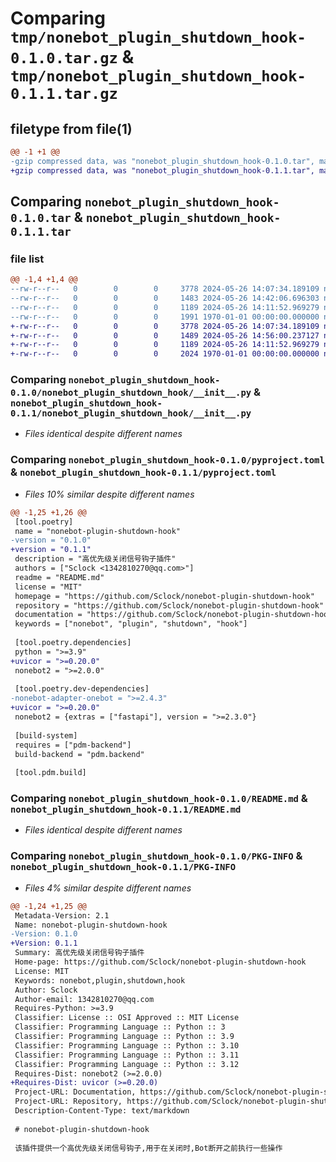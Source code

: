 # Comparing `tmp/nonebot_plugin_shutdown_hook-0.1.0.tar.gz` & `tmp/nonebot_plugin_shutdown_hook-0.1.1.tar.gz`

## filetype from file(1)

```diff
@@ -1 +1 @@
-gzip compressed data, was "nonebot_plugin_shutdown_hook-0.1.0.tar", max compression
+gzip compressed data, was "nonebot_plugin_shutdown_hook-0.1.1.tar", max compression
```

## Comparing `nonebot_plugin_shutdown_hook-0.1.0.tar` & `nonebot_plugin_shutdown_hook-0.1.1.tar`

### file list

```diff
@@ -1,4 +1,4 @@
--rw-r--r--   0        0        0     3778 2024-05-26 14:07:34.189109 nonebot_plugin_shutdown_hook-0.1.0/nonebot_plugin_shutdown_hook/__init__.py
--rw-r--r--   0        0        0     1483 2024-05-26 14:42:06.696303 nonebot_plugin_shutdown_hook-0.1.0/pyproject.toml
--rw-r--r--   0        0        0     1189 2024-05-26 14:11:52.969279 nonebot_plugin_shutdown_hook-0.1.0/README.md
--rw-r--r--   0        0        0     1991 1970-01-01 00:00:00.000000 nonebot_plugin_shutdown_hook-0.1.0/PKG-INFO
+-rw-r--r--   0        0        0     3778 2024-05-26 14:07:34.189109 nonebot_plugin_shutdown_hook-0.1.1/nonebot_plugin_shutdown_hook/__init__.py
+-rw-r--r--   0        0        0     1489 2024-05-26 14:56:00.237127 nonebot_plugin_shutdown_hook-0.1.1/pyproject.toml
+-rw-r--r--   0        0        0     1189 2024-05-26 14:11:52.969279 nonebot_plugin_shutdown_hook-0.1.1/README.md
+-rw-r--r--   0        0        0     2024 1970-01-01 00:00:00.000000 nonebot_plugin_shutdown_hook-0.1.1/PKG-INFO
```

### Comparing `nonebot_plugin_shutdown_hook-0.1.0/nonebot_plugin_shutdown_hook/__init__.py` & `nonebot_plugin_shutdown_hook-0.1.1/nonebot_plugin_shutdown_hook/__init__.py`

 * *Files identical despite different names*

### Comparing `nonebot_plugin_shutdown_hook-0.1.0/pyproject.toml` & `nonebot_plugin_shutdown_hook-0.1.1/pyproject.toml`

 * *Files 10% similar despite different names*

```diff
@@ -1,25 +1,26 @@
 [tool.poetry]
 name = "nonebot-plugin-shutdown-hook"
-version = "0.1.0"
+version = "0.1.1"
 description = "高优先级关闭信号钩子插件"
 authors = ["Sclock <1342810270@qq.com>"]
 readme = "README.md"
 license = "MIT"
 homepage = "https://github.com/Sclock/nonebot-plugin-shutdown-hook"
 repository = "https://github.com/Sclock/nonebot-plugin-shutdown-hook"
 documentation = "https://github.com/Sclock/nonebot-plugin-shutdown-hook"
 keywords = ["nonebot", "plugin", "shutdown", "hook"]
 
 [tool.poetry.dependencies]
 python = ">=3.9"
+uvicor = ">=0.20.0"
 nonebot2 = ">=2.0.0"
 
 [tool.poetry.dev-dependencies]
-nonebot-adapter-onebot = ">=2.4.3"
+uvicor = ">=0.20.0"
 nonebot2 = {extras = ["fastapi"], version = ">=2.3.0"}
 
 [build-system]
 requires = ["pdm-backend"]
 build-backend = "pdm.backend"
 
 [tool.pdm.build]
```

### Comparing `nonebot_plugin_shutdown_hook-0.1.0/README.md` & `nonebot_plugin_shutdown_hook-0.1.1/README.md`

 * *Files identical despite different names*

### Comparing `nonebot_plugin_shutdown_hook-0.1.0/PKG-INFO` & `nonebot_plugin_shutdown_hook-0.1.1/PKG-INFO`

 * *Files 4% similar despite different names*

```diff
@@ -1,24 +1,25 @@
 Metadata-Version: 2.1
 Name: nonebot-plugin-shutdown-hook
-Version: 0.1.0
+Version: 0.1.1
 Summary: 高优先级关闭信号钩子插件
 Home-page: https://github.com/Sclock/nonebot-plugin-shutdown-hook
 License: MIT
 Keywords: nonebot,plugin,shutdown,hook
 Author: Sclock
 Author-email: 1342810270@qq.com
 Requires-Python: >=3.9
 Classifier: License :: OSI Approved :: MIT License
 Classifier: Programming Language :: Python :: 3
 Classifier: Programming Language :: Python :: 3.9
 Classifier: Programming Language :: Python :: 3.10
 Classifier: Programming Language :: Python :: 3.11
 Classifier: Programming Language :: Python :: 3.12
 Requires-Dist: nonebot2 (>=2.0.0)
+Requires-Dist: uvicor (>=0.20.0)
 Project-URL: Documentation, https://github.com/Sclock/nonebot-plugin-shutdown-hook
 Project-URL: Repository, https://github.com/Sclock/nonebot-plugin-shutdown-hook
 Description-Content-Type: text/markdown
 
 # nonebot-plugin-shutdown-hook
 
 该插件提供一个高优先级关闭信号钩子,用于在关闭时,Bot断开之前执行一些操作
```

